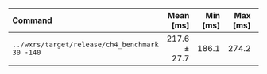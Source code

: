 | Command | Mean [ms] | Min [ms] | Max [ms] | Relative |
|:---|---:|---:|---:|---:|
| `../wxrs/target/release/ch4_benchmark 30 -140` | 217.6 ± 27.7 | 186.1 | 274.2 | 1.00 |
